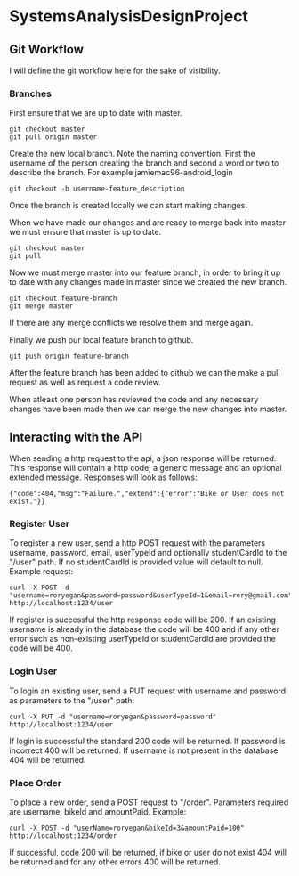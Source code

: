 # SystemsAnalysisDesignProject

## Git Workflow
I will define the git workflow here for the sake of visibility.

### Branches

First ensure that we are up to date with master.
```console
git checkout master
git pull origin master
```

Create the new local branch. Note the naming convention. First the username of the person creating the branch and second a word or two to describe the branch. For example jamiemac96-android_login
```console
git checkout -b username-feature_description
```

Once the branch is created locally we can start making changes.

When we have made our changes and are ready to merge back into master 
we must ensure that master is up to date. 

```console
git checkout master
git pull
```

Now we must merge master into our feature branch, in order to bring it up to 
date with any changes made in master since we created the new branch.

```console
git checkout feature-branch
git merge master
```

If there are any merge conflicts we resolve them and merge again.

Finally we push our local feature branch to github.

```console
git push origin feature-branch
```

After the feature branch has been added to github we can the make a 
pull request as well as request a code review.

When atleast one person has reviewed the code and any necessary 
changes have been made then we can merge the new changes into master.

## Interacting with the API

When sending a http request to the api, a json response will be returned. This response will contain a http code, a generic message and an optional extended message. Responses will look as follows:

```
{"code":404,"msg":"Failure.","extend":{"error":"Bike or User does not exist."}}
```

### Register User
To register a new user, send a http POST request with the parameters username, password, email, userTypeId and optionally studentCardId to the "/user" path. If no studentCardId is provided value will default to null. Example request:

```
curl -X POST -d "username=roryegan&password=password&userTypeId=1&email=rory@gmail.com" http://localhost:1234/user
```

If register is successful the http response code will be 200. If an existing username is already in the database the code will be 400 and if any other error such as non-existing userTypeId or studentCardId are provided the code will be 400.

### Login User

To login an existing user, send a PUT request with username and password as parameters to the "/user" path:
```
curl -X PUT -d "username=roryegan&password=password" http://localhost:1234/user
```

If login is successful the standard 200 code will be returned. If password is incorrect 400 will be returned. If username is not present in the database 404 will be returned.

### Place Order

To place a new order, send a POST request to "/order". Parameters required are username, bikeId and amountPaid. Example:
```
curl -X POST -d "userName=roryegan&bikeId=3&amountPaid=100" http://localhost:1234/order
```

If successful, code 200 will be returned, if bike or user do not exist 404 will be returned and for any other errors 400 will be returned.

